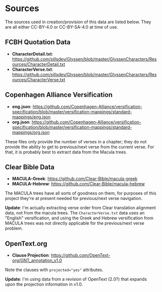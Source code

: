 # Sources

The sources used in creation/provision of this data are listed below. They are all either CC-BY-4.0 or CC-BY-SA-4.0 at time of use.

## FCBH Quotation Data

* **CharacterDetail.txt**: https://github.com/sillsdev/Glyssen/blob/master/GlyssenCharacters/Resources/CharacterDetail.txt
* **CharacterVerse.txt**: https://github.com/sillsdev/Glyssen/blob/master/GlyssenCharacters/Resources/CharacterVerse.txt

## Copenhagen Alliance Versification

* **eng.json**: https://github.com/Copenhagen-Alliance/versification-specification/blob/master/versification-mappings/standard-mappings/eng.json
* **org.json**: https://github.com/Copenhagen-Alliance/versification-specification/blob/master/versification-mappings/standard-mappings/org.json

These files only provide the number of verses in a chapter; they do not provide the ability to get to previous/next verse from the current verse. For that, it is probably best to extract data from the Macula trees.

## Clear Bible Data

* **MACULA-Greek**: https://github.com/Clear-Bible/macula-greek
* **MACULA-Hebrew**: https://github.com/Clear-Bible/macula-hebrew

The MACULA trees have all sorts of goodness on them, for purposes of this project they're at present needed for previous/next verse navigation.

**Update**: I'm actually extracting verse order from Clear translation alignment data, not from the macula trees. The `CharacterVerse.txt` data uses an "English" versification, and using the Greek and Hebrew versification from MACULA trees was not directly applicable for the previous/next verse problem.

## OpenText.org

* **Clause Projection**: https://github.com/OpenText-org/GNT_annotation_v1.0 

Note the clauses with `projected="yes"` attributes.

**Update**: I'm using data from a revision of OpenText (2.0?) that expands upon the projection information in v1.0.
